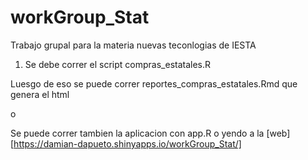 # workGroup_Stat
Trabajo grupal  para la materia nuevas teconlogias de IESTA

1. Se debe correr el script compras_estatales.R

Luesgo de eso se puede correr reportes_compras_estatales.Rmd que genera el html 

o  

Se puede correr tambien la aplicacion con app.R o yendo a la [web][https://damian-dapueto.shinyapps.io/workGroup_Stat/] 
